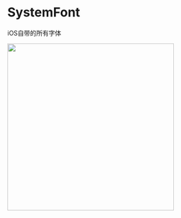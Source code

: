 # SystemFont

iOS自带的所有字体

<img src="https://github.com/laofa2012/SystemFont/tree/master/appFont/ReadMeResource/guide.jpg" width="375" alt="" />

